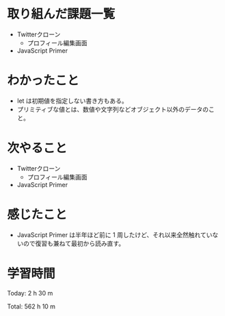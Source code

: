 # 取り組んだ課題一覧
- Twitterクローン
  - プロフィール編集画面
- JavaScript Primer

# わかったこと
- let は初期値を指定しない書き方もある。
- プリミティブな値とは、数値や文字列などオブジェクト以外のデータのこと。

# 次やること
- Twitterクローン
  - プロフィール編集画面
- JavaScript Primer

# 感じたこと
- JavaScript Primer は半年ほど前に 1 周したけど、それ以来全然触れていないので復習も兼ねて最初から読み直す。

# 学習時間
Today: 2 h 30 m

Total: 562 h 10 m
